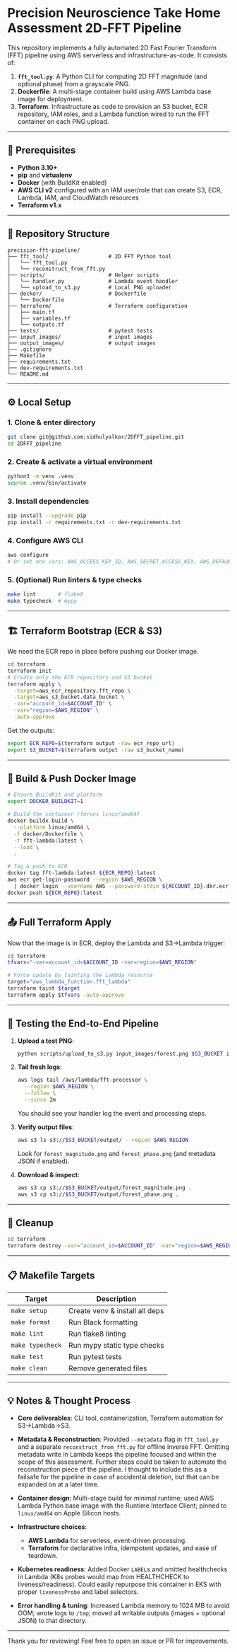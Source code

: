 # Precision Neuroscience Take Home Assessment 2D‑FFT Pipeline

This repository implements a fully automated 2D Fast Fourier Transform (FFT) pipeline using AWS serverless and infrastructure-as-code. It consists of:

1. **`fft_tool.py`**: A Python CLI for computing 2D FFT magnitude (and optional phase) from a grayscale PNG.
2. **Dockerfile**: A multi-stage container build using AWS Lambda base image for deployment.
3. **Terraform**: Infrastructure as code to provision an S3 bucket, ECR repository, IAM roles, and a Lambda function wired to run the FFT container on each PNG upload.

---

## 🔧 Prerequisites

* **Python 3.10+**
* **pip** and **virtualenv**
* **Docker** (with BuildKit enabled)
* **AWS CLI v2** configured with an IAM user/role that can create S3, ECR, Lambda, IAM, and CloudWatch resources
* **Terraform v1.x**

---

## 📁 Repository Structure

```
precision-fft-pipeline/
├── fft_tool/                   # 2D FFT Python tool
│   └── fft_tool.py
│   └── reconstruct_from_fft.py
├── scripts/                    # Helper scripts
│   └── handler.py              # Lambda event handler
│   └── upload_to_s3.py         # Local PNG uploader
├── docker/                     # Dockerfile
│   └── Dockerfile
├── terraform/                  # Terraform configuration
│   ├── main.tf
│   ├── variables.tf
│   └── outputs.tf
├── tests/                      # pytest tests
├── input_images/               # input images
├── output_images/              # output images
├── .gitignore
├── Makefile
├── requirements.txt
├── dev-requirements.txt
└── README.md
```

---

## ⚙️ Local Setup

### 1. Clone & enter directory

```bash
git clone git@github.com:sidhulyalkar/2DFFT_pipeline.git
cd 2DFFT_pipeline
```

### 2. Create & activate a virtual environment

```bash
python3 -m venv .venv
source .venv/bin/activate
```

### 3. Install dependencies

```bash
pip install --upgrade pip
pip install -r requirements.txt -r dev-requirements.txt
```

### 4. Configure AWS CLI

```bash
aws configure
# Or set env vars: AWS_ACCESS_KEY_ID, AWS_SECRET_ACCESS_KEY, AWS_DEFAULT_REGION
```

### 5. (Optional) Run linters & type checks

```bash
make lint       # flake8
make typecheck  # mypy
```

---

## 🏗️ Terraform Bootstrap (ECR & S3)

We need the ECR repo in place before pushing our Docker image.

```bash
cd terraform
terraform init
# Create only the ECR repository and S3 bucket
terraform apply \
  -target=aws_ecr_repository.fft_repo \
  -target=aws_s3_bucket.data_bucket \
  -var="account_id=$ACCOUNT_ID" \
  -var="region=$AWS_REGION" \
  -auto-approve
```

Get the outputs:

```bash
export ECR_REPO=$(terraform output -raw ecr_repo_url)
export S3_BUCKET=$(terraform output -raw s3_bucket_name)
```

---

## 🐳 Build & Push Docker Image

```bash
# Ensure BuildKit and platform
export DOCKER_BUILDKIT=1

# Build the container (forces linux/amd64)
docker buildx build \
  --platform linux/amd64 \
  -f docker/Dockerfile \
  -t fft-lambda:latest \
  --load \
  .

# Tag & push to ECR
docker tag fft-lambda:latest ${ECR_REPO}:latest
aws ecr get-login-password --region $AWS_REGION \
  | docker login --username AWS --password-stdin ${ACCOUNT_ID}.dkr.ecr.${AWS_REGION}.amazonaws.com
docker push ${ECR_REPO}:latest
```

---

## 📤 Full Terraform Apply

Now that the image is in ECR, deploy the Lambda and S3→Lambda trigger:

```bash
cd terraform
tfvars="-var=account_id=$ACCOUNT_ID -var=region=$AWS_REGION"

# Force update by tainting the Lambda resource
target="aws_lambda_function.fft_lambda"
terraform taint $target
terraform apply $tfvars -auto-approve
```

---

## 🧪 Testing the End‑to‑End Pipeline

1. **Upload a test PNG**:

   ```bash
   python scripts/upload_to_s3.py input_images/forest.png $S3_BUCKET input/forest.png
   ```

2. **Tail fresh logs**:

   ```bash
   aws logs tail /aws/lambda/fft-processor \
     --region $AWS_REGION \
     --follow \
     --since 2m
   ```

   You should see your handler log the event and processing steps.

3. **Verify output files**:

   ```bash
   aws s3 ls s3://$S3_BUCKET/output/ --region $AWS_REGION
   ```

   Look for `forest_magnitude.png` and `forest_phase.png` (and metadata JSON if enabled).

4. **Download & inspect**:

   ```bash
   aws s3 cp s3://$S3_BUCKET/output/forest_magnitude.png .
   aws s3 cp s3://$S3_BUCKET/output/forest_phase.png .
   ```

---

## 🧹 Cleanup

```bash
cd terraform
terraform destroy -var="account_id=$ACCOUNT_ID" -var="region=$AWS_REGION" -auto-approve
```

---

## 📋 Makefile Targets

| Target           | Description                    |
| ---------------- | ------------------------------ |
| `make setup`     | Create venv & install all deps |
| `make format`    | Run Black formatting           |
| `make lint`      | Run flake8 linting             |
| `make typecheck` | Run mypy static type checks    |
| `make test`      | Run pytest tests               |
| `make clean`     | Remove generated files         |

---

## 💡 Notes & Thought Process

* **Core deliverables**: CLI tool, containerization, Terraform automation for S3→Lambda→S3.
* **Metadata & Reconstruction**: Provided `--metadata` flag in `fft_tool.py` and a separate `reconstruct_from_fft.py` for offline inverse FFT. Omitting metadata write in Lambda keeps the pipeline focused and within the scope of this assessment. Further steps could be taken to automate the reconstruction piece of the pipeline. I thought to include this as a failsafe for the pipeline in case of accidental deletion, but that can be expanded on at a later time. 
* **Container design**: Multi-stage build for minimal runtime; used AWS Lambda Python base image with the Runtime Interface Client; pinned to `linux/amd64` on Apple Silicon hosts.
* **Infrastructure choices**:

  * **AWS Lambda** for serverless, event-driven processing.
  * **Terraform** for declarative infra, idempotent updates, and ease of teardown.
* **Kubernetes readiness**: Added Docker `LABEL`s and omitted healthchecks in Lambda (K8s probes would map from HEALTHCHECK to liveness/readiness). Could easily repurpose this container in EKS with proper `livenessProbe` and label selectors.
* **Error handling & tuning**: Increased Lambda memory to 1024 MB to avoid OOM; wrote logs to `/tmp`; moved all writable outputs (images + optional JSON) to that directory.

---

Thank you for reviewing! Feel free to open an issue or PR for improvements.
